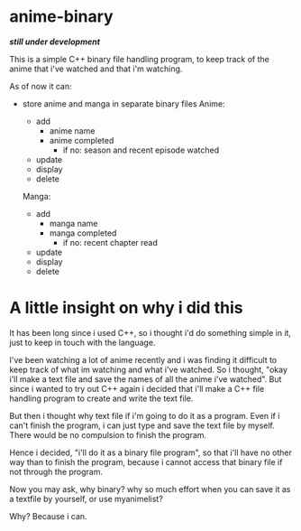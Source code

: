 # anime-binary
**_still under development_**

This is a simple C++ binary file handling program, to keep track of the anime that i've watched and that i'm watching.

As of now it can:
  - store anime and manga in separate binary files
    Anime:
      - add
        - anime name
        - anime completed
          - if no: season and recent episode watched
      - update 
      - display 
      - delete 

    Manga:
      - add
        - manga name
        - manga completed
          - if no: recent chapter read
      - update 
      - display 
      - delete


# A little insight on why i did this

It has been long since i used C++, so i thought i'd do something simple in it, just to keep in touch with the language. 

I've been watching a lot of anime recently and i was finding it difficult to keep track of what im watching and what i've watched. So i thought, "okay i'll make a text file and save the names of all the anime i've watched". But since i wanted to try out C++ again i decided that i'll make a C++ file handling program to create and write the text file. 

But then i thought why text file if i'm going to do it as a program. Even if i can't finish the program, i can just type and save the text file by myself. There would be no compulsion to finish the program.

Hence i decided, "i'll do it as a binary file program", so that i'll have no other way than to finish the program, because i cannot access that binary file if not through the program. 

Now you may ask, why binary? why so much effort when you can save it as a textfile by yourself, or use myanimelist?

Why?
Because i can.
